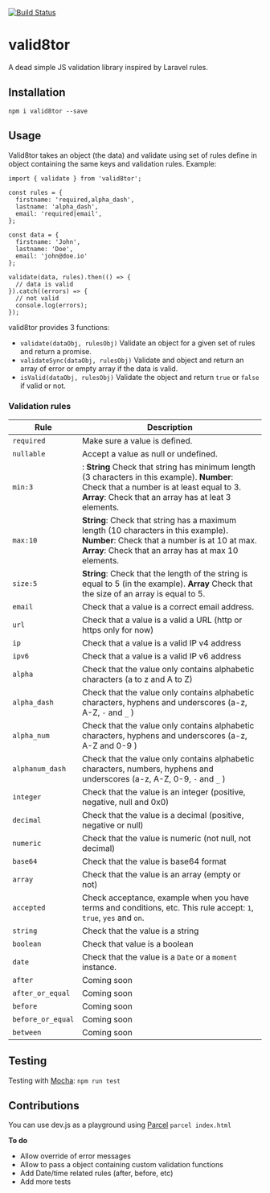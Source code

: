 [![Build Status](https://travis-ci.org/tquiroga/valid8tor.svg?branch=master)](https://travis-ci.org/tquiroga/valid8tor)
# valid8tor

A dead simple JS validation library inspired by Laravel rules.

## Installation

`npm i valid8tor --save`

## Usage

Valid8tor takes an object (the data) and validate using set of rules define in object containing the same keys and validation rules. Example: 
```
import { validate } from 'valid8tor';

const rules = {
  firstname: 'required,alpha_dash',
  lastname: 'alpha_dash',
  email: 'required|email',
};

const data = {
  firstname: 'John',
  lastname: 'Doe',
  email: 'john@doe.io'
};

validate(data, rules).then(() => {
  // data is valid
}).catch((errors) => {
  // not valid
  console.log(errors);
});
```

valid8tor provides 3 functions:
- `validate(dataObj, rulesObj)` Validate an object for a given set of rules and return a promise.
- `validateSync(dataObj, rulesObj)` Validate and object and return an array of error or empty array if the data is valid.
- `isValid(dataObj, rulesObj)` Validate the object and return `true` or `false` if valid or not.

### Validation rules
| Rule | Description |
|--|--|
| `required` | Make sure a value is defined. |
| `nullable` | Accept a value as null or undefined.
| `min:3` | : **String** Check that string has minimum length (3 characters in this example). **Number**: Check that a number is at least equal to 3. **Array**: Check that an array has at leat 3 elements.|
| `max:10` | **String**: Check that string has a maximum length (10 characters in this example). **Number**: Check that a number is at 10 at max. **Array**: Check that an array has at max 10 elements. |
| `size:5` | **String**: Check that the length of the string is equal to 5 (in the example). **Array** Check that the size of an array is equal to 5.
| `email` | Check that a value is a correct email address.|
| `url` | Check that a value is a valid a URL (http or https only for now)|
| `ip` | Check that a value is a valid IP v4 address |
| `ipv6` | Check that a value is a valid IP v6 address |
| `alpha` | Check that the value only contains alphabetic characters (a to z and A to Z)|
| `alpha_dash` | Check that the value only contains alphabetic characters, hyphens and underscores (a-z, A-Z, `-` and `_` ) |
|  `alpha_num` | Check that the value only contains alphabetic characters, hyphens and underscores (a-z, A-Z and 0-9 )|
|  `alphanum_dash` | Check that the value only contains alphabetic characters, numbers, hyphens and underscores (a-z, A-Z, 0-9, `-` and `_` )|
| `integer` | Check that the value is an integer (positive, negative,  null and 0x0)|
| `decimal` | Check that the value is a decimal (positive, negative or null) |
| `numeric` | Check that the value is numeric (not null, not decimal)|
| `base64` | Check that the value is base64 format |
| `array` | Check that the value is an array (empty or not)|
| `accepted` | Check acceptance, example when you have terms and conditions, etc. This rule accept: `1`, `true`, `yes` and `on`.|
| `string` | Check that the value is a string |
| `boolean` | Check that value is a boolean |
| `date` | Check that the value is a `Date` or a `moment` instance.
| `after` | Coming soon |
| `after_or_equal` |  Coming soon |
| `before` | Coming soon |
| `before_or_equal` | Coming soon |
| `between` | Coming soon |


## Testing

Testing with [Mocha](https://mochajs.org/):
```npm run test```

## Contributions

You can use dev.js as a playground using [Parcel](https://parceljs.org/)
```parcel index.html```

**To do**

- Allow override of error messages
- Allow to pass a object containing custom validation functions
- Add Date/time related rules (after, before, etc)
- Add more tests
